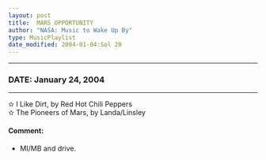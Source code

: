 ```yaml
---
layout: post
title:  MARS OPPORTUNITY
author: "NASA: Music to Wake Up By"
type: MusicPlaylist
date_modified: 2004-01-04:Sol 20
---
```


----
### DATE: January 24, 2004
----
✫ I Like Dirt, by Red Hot Chili Peppers  &nbsp;<br />✫ The Pioneers of Mars, by Landa/Linsley

#### Comment:
* MI/MB and drive.
